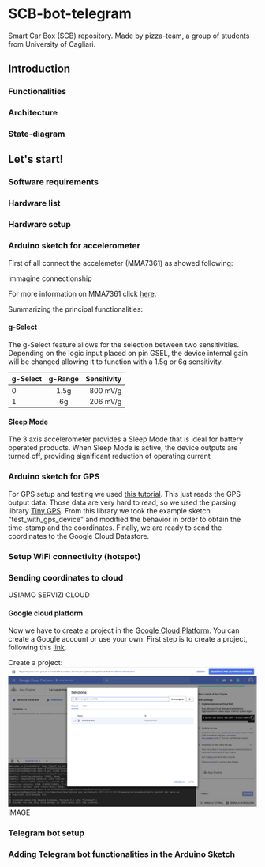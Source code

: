 # SCB-bot-telegram
Smart Car Box (SCB) repository. Made by pizza-team, a group of students from University of Cagliari.

## Introduction

### Functionalities

### Architecture

### State-diagram

## Let's start!

### Software requirements

### Hardware list

### Hardware setup

### Arduino sketch for accelerometer
First of all connect the accelemeter (MMA7361) as showed following:

immagine connectionship

For more information on MMA7361 click [here](https://www.nxp.com/docs/en/data-sheet/MMA7361L.pdf).

Summarizing the principal functionalities:

#### g-Select
The g-Select feature allows for the selection between two
sensitivities. Depending on the logic input placed on pin GSEL,
the device internal gain will be changed allowing it to function
with a 1.5g or 6g sensitivity.

| g-Select        | g-Range           | Sensitivity  |
| ----------------|:-----------------:| ------------:|
|       0         |       1.5g        | 800 mV/g     |
|       1         |        6g         | 206 mV/g     |

#### Sleep Mode
The 3 axis accelerometer provides a Sleep Mode that is
ideal for battery operated products. When Sleep Mode is
active, the device outputs are turned off, providing significant
reduction of operating current

### Arduino sketch for GPS

For GPS setup and testing we used [this tutorial](http://www.ayomaonline.com/iot/gy-gps6mv2-neo6mv2-neo-6m-gps-module-with-arduino-usb-ttl/). This just reads the GPS output data. Those data are very hard to read, so we used the parsing library [Tiny GPS](https://github.com/mikalhart/TinyGPS). From this library we took the example sketch "test_with_gps_device" and modified the behavior in order to obtain the time-stamp and the coordinates. Finally, we are ready to send the coordinates to the Google Cloud Datastore.

### Setup WiFi connectivity (hotspot)



### Sending coordinates to cloud

USIAMO SERVIZI CLOUD

#### Google cloud platform
Now we have to create a project in the [Google Cloud Platform](https://cloud.google.com). You can create a Google account or use your own. First step is to create a project, following this [link](https://console.cloud.google.com). 

Create a project: 
![alt text](https://github.com/Maupin1991/SCB-bot-telegram/blob/master/Schermata%202017-12-21%20alle%2018.21.21.png "Create Project")
IMAGE





### Telegram bot setup

### Adding Telegram bot functionalities in the Arduino Sketch
